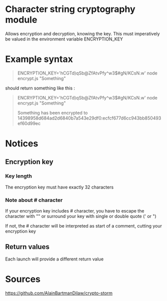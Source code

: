 # Character string cryptography module

Allows encryption and decryption, knowing the key.
This must imperatively be valued in the environment variable ENCRYPTION_KEY

# Example syntax

>ENCRYPTION_KEY='hCGTd)qSb@ZfAtvPfy^w3$#gN/KCsN.w' node encrypt.js "Something"

should return something like this :

>ENCRYPTION_KEY='hCGTd)qSb@ZfAtvPfy^w3$#gN/KCsN.w' node encrypt.js "Something"
>
> Something has been encrypted to 14398958d684ad2d6840b7a543e29df0:ecfcf677d6cc943bb850493ef60d99ec

#  Notices
## Encryption key
### Key length
The encryption key must have exactly 32 characters
### Note about # character
If your encryption key includes # character, you have to escape the character with "\"
or surround your key with single or double quote (' or ")

If not, the # character will be interpreted as start of a comment, cutting your encryption key

## Return values 
Each launch will provide a different return value

# Sources
https://github.com/AlainBartmanDilaw/crypto-storm
